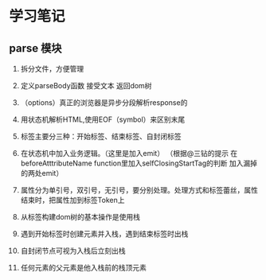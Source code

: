 # 学习笔记

## parse 模块

1. 拆分文件，方便管理
2. 定义parseBody函数 接受文本 返回dom树
3. （options）真正的浏览器是异步分段解析response的
4. 用状态机解析HTML,使用EOF（symbol）来区别末尾
5. 标签主要分三种：开始标签、结束标签、自封闭标签
6. 在状态机中加入业务逻辑。（这里是加入emit）
  （根据@三钻的提示 在beforeAtttributeName function里加入selfClosingStartTag的判断 加入漏掉的两处emit）

7. 属性分为单引号，双引号，无引号，要分别处理。处理方式和标签蕾丝，属性结束时，把属性加到标签Token上

8. 从标签构建dom树的基本操作是使用栈
9. 遇到开始标签时创建元素并入栈，遇到结束标签时出栈
10. 自封闭节点可视为入栈后立刻出栈
11. 任何元素的父元素是他入栈前的栈顶元素
